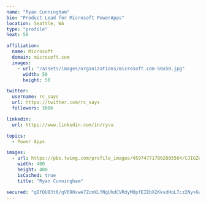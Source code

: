 ```yaml
---
name: "Ryan Cunningham"
bio: "Product Lead for Microsoft PowerApps"
location: Seattle, WA
type: "profile"
heat: 50

affiliation:
  name: Microsoft
  domain: microsoft.com
  images:
    - url: "/assets/images/organizations/microsoft.com-50x50.jpg"
      width: 50
      height: 50

twitter:
  username: rc_says
  url: https://twitter.com/rc_says
  followers: 3006

linkedin:
  url: https://www.linkedin.com/in/rycu

topics:
  - Power Apps

images:
  - url: https://pbs.twimg.com/profile_images/459747717862805504/CJIGZejd_400x400.png
    width: 400
    height: 400
    isCached: true
    title: "Ryan Cunningham"

secured: "gIfQU83t6/gV69Ovwe7ZcmXLfNgUhdCVRdyMOpfEIEbX2KksdHoL7cz2Ny+GadxVvUM9Ud4g17xSRgReh48Td0fwwAyV6a14prSTVOi+FLUmltSmvJnlxfAf230A0Oyi033JOylpcdN2T5ZZFcBTeuwK31CUUfixhNGdE63ll5XCn6lKIq9vyCQSW2x/W+tYYl9S6ymnUS4sJDaHWTFeqfmLahPqUyz9rm7YsZ8JPCx5NbGanTk+HusaplvZG/4s7v0viAARSfOvmR02iaEkrPv+s47AfvmvsqoD0n5Luv/XUd4/soyvOGaqVUsG9vBa5nA5FM+F6yKQ8GbApDrdzIprHftD93w/PWhrx9R5nQCFROZqDmcoNN9WotPLdC2jzpEbn2htholCXhJt0uSLAYbgmA6/roA6L/xhzw3K3j8=;4krTSpYz8DQjNt96+Ajg5Q=="
---
```


